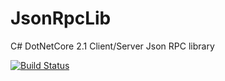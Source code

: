 # JsonRpcLib
C# DotNetCore 2.1 Client/Server Json RPC library

[![Build Status](https://travis-ci.org/jbdk/JsonRpcLib.svg?branch=master)](https://travis-ci.org/jbdk/JsonRpcLib)
